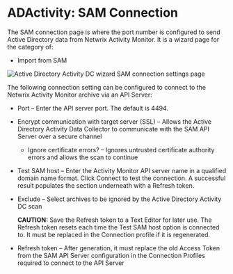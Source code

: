 # ADActivity: SAM Connection

The SAM connection page is where the port number is configured to send Active Directory data from Netwrix Activity Monitor. It is a wizard page for the category of:

- Import from SAM

![Active Directory Activity DC wizard SAM connection settings page](/img/product_docs/activitymonitor/config/activedirectory/namconnection.webp)

The following connection setting can be configured to connect to the Netwrix Activity Monitor archive via an API Server:

- Port – Enter the API server port. The default is 4494.
- Encrypt communication with target server (SSL) – Allows the Active Directory Activity Data Collector to communicate with the SAM API Server over a secure channel

  - Ignore certificate errors? – Ignores untrusted certificate authority errors and allows the scan to continue
- Test SAM host – Enter the Activity Monitor API server name in a qualified domain name format. Click Connect to test the connection. A successful result populates the section underneath with a Refresh token.
- Exclude – Select archives to be ignored by the Active Directory Activity DC scan

  __CAUTION:__ Save the Refresh token to a Text Editor for later use. The Refresh token resets each time the Test SAM host option is connected to. It must be replaced in the Connection profile if it is regenerated.
- Refresh token – After generation, it must replace the old Access Token from the SAM API Server configuration in the Connection Profiles required to connect to the API Server
